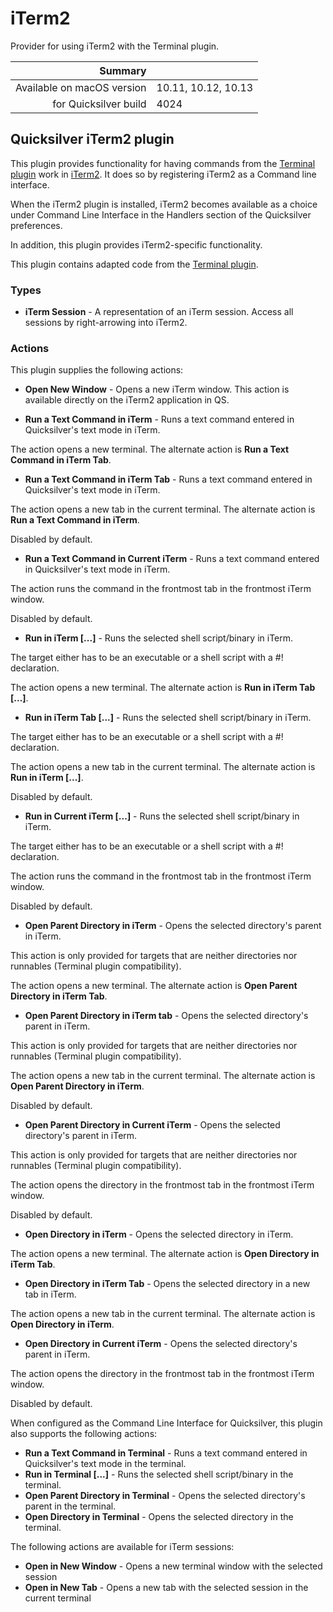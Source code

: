 # iTerm2

Provider for using iTerm2 with the Terminal plugin.

 Summary                    | &nbsp; 
---------------------------:|:--------------------
 Available on macOS version | 10.11, 10.12, 10.13
      for Quicksilver build | 4024


## Quicksilver iTerm2 plugin

This plugin provides functionality for having commands from the [Terminal
plugin](http://github.com/quicksilver/Terminal-qsplugin) work in
[iTerm2](http://www.iterm2.com/). It does so by registering iTerm2 as a
Command line interface.

When the iTerm2 plugin is installed, iTerm2 becomes available as a choice
under Command Line Interface in the Handlers section of the Quicksilver
preferences.

In addition, this plugin provides iTerm2-specific functionality.

This plugin contains adapted code from the [Terminal
plugin](http://github.com/quicksilver/Terminal-qsplugin).

### Types

  * **iTerm Session** \- A representation of an iTerm session. Access all sessions by right-arrowing into iTerm2.

### Actions

This plugin supplies the following actions:

  * **Open New Window** \- Opens a new iTerm window. This action is available directly on the iTerm2 application in QS.

  * **Run a Text Command in iTerm** \- Runs a text command entered in Quicksilver's text mode in iTerm.

The action opens a new terminal. The alternate action is **Run a Text Command
in iTerm Tab**.

  * **Run a Text Command in iTerm Tab** \- Runs a text command entered in Quicksilver's text mode in iTerm.

The action opens a new tab in the current terminal. The alternate action is
**Run a Text Command in iTerm**.

Disabled by default.

  * **Run a Text Command in Current iTerm** \- Runs a text command entered in Quicksilver's text mode in iTerm.

The action runs the command in the frontmost tab in the frontmost iTerm
window.

Disabled by default.

  * **Run in iTerm [...]** \- Runs the selected shell script/binary in iTerm.

The target either has to be an executable or a shell script with a #!
declaration.

The action opens a new terminal. The alternate action is **Run in iTerm Tab
[...]**.

  * **Run in iTerm Tab [...]** \- Runs the selected shell script/binary in iTerm.

The target either has to be an executable or a shell script with a #!
declaration.

The action opens a new tab in the current terminal. The alternate action is
**Run in iTerm [...]**.

Disabled by default.

  * **Run in Current iTerm [...]** \- Runs the selected shell script/binary in iTerm.

The target either has to be an executable or a shell script with a #!
declaration.

The action runs the command in the frontmost tab in the frontmost iTerm
window.

Disabled by default.

  * **Open Parent Directory in iTerm** \- Opens the selected directory's parent in iTerm.

This action is only provided for targets that are neither directories nor
runnables (Terminal plugin compatibility).

The action opens a new terminal. The alternate action is **Open Parent
Directory in iTerm Tab**.

  * **Open Parent Directory in iTerm tab** \- Opens the selected directory's parent in iTerm.

This action is only provided for targets that are neither directories nor
runnables (Terminal plugin compatibility).

The action opens a new tab in the current terminal. The alternate action is
**Open Parent Directory in iTerm**.

Disabled by default.

  * **Open Parent Directory in Current iTerm** \- Opens the selected directory's parent in iTerm.

This action is only provided for targets that are neither directories nor
runnables (Terminal plugin compatibility).

The action opens the directory in the frontmost tab in the frontmost iTerm
window.

Disabled by default.

  * **Open Directory in iTerm** \- Opens the selected directory in iTerm.

The action opens a new terminal. The alternate action is **Open Directory in
iTerm Tab**.

  * **Open Directory in iTerm Tab** \- Opens the selected directory in a new tab in iTerm.

The action opens a new tab in the current terminal. The alternate action is
**Open Directory in iTerm**.

  * **Open Directory in Current iTerm** \- Opens the selected directory's parent in iTerm.

The action opens the directory in the frontmost tab in the frontmost iTerm
window.

Disabled by default.

When configured as the Command Line Interface for Quicksilver, this plugin
also supports the following actions:

  * **Run a Text Command in Terminal** \- Runs a text command entered in Quicksilver's text mode in the terminal.
  * **Run in Terminal [...]** \- Runs the selected shell script/binary in the terminal.
  * **Open Parent Directory in Terminal** \- Opens the selected directory's parent in the terminal.
  * **Open Directory in Terminal** \- Opens the selected directory in the terminal.

The following actions are available for iTerm sessions:

  * **Open in New Window** \- Opens a new terminal window with the selected session
  * **Open in New Tab** \- Opens a new tab with the selected session in the current terminal